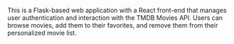 This is a Flask-based web application with a React front-end that manages user authentication and interaction with the TMDB Movies API. Users can browse movies, add them to their favorites, and remove them from their personalized movie list.
